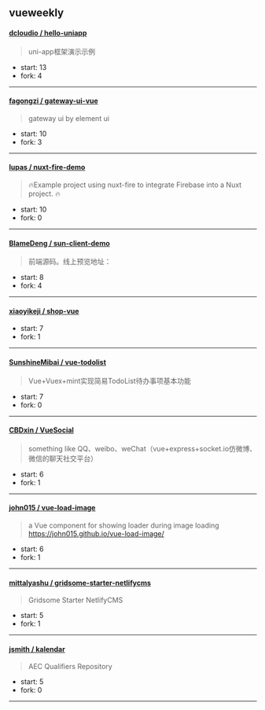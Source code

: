 ## vueweekly

#### [dcloudio / hello-uniapp](https://github.com/dcloudio/hello-uniapp)

> uni-app框架演示示例

+ start: 13
+ fork: 4

----


#### [fagongzi / gateway-ui-vue](https://github.com/fagongzi/gateway-ui-vue)

> gateway ui by element ui

+ start: 10
+ fork: 3

----


#### [lupas / nuxt-fire-demo](https://github.com/lupas/nuxt-fire-demo)

> 🔥Example project using nuxt-fire to integrate Firebase into a Nuxt project. 🔥

+ start: 10
+ fork: 0

----


#### [BlameDeng / sun-client-demo](https://github.com/BlameDeng/sun-client-demo)

> 前端源码。线上预览地址：

+ start: 8
+ fork: 4

----


#### [xiaoyikeji / shop-vue](https://github.com/xiaoyikeji/shop-vue)

> 

+ start: 7
+ fork: 1

----


#### [SunshineMibai / vue-todolist](https://github.com/SunshineMibai/vue-todolist)

> Vue+Vuex+mint实现简易TodoList待办事项基本功能

+ start: 7
+ fork: 0

----


#### [CBDxin / VueSocial](https://github.com/CBDxin/VueSocial)

> something like QQ、weibo、weChat（vue+express+socket.io仿微博、微信的聊天社交平台）

+ start: 6
+ fork: 1

----


#### [john015 / vue-load-image](https://github.com/john015/vue-load-image)

> a Vue component for showing loader during image loading https://john015.github.io/vue-load-image/

+ start: 6
+ fork: 1

----


#### [mittalyashu / gridsome-starter-netlifycms](https://github.com/mittalyashu/gridsome-starter-netlifycms)

> Gridsome Starter NetlifyCMS

+ start: 5
+ fork: 1

----


#### [jsmith / kalendar](https://github.com/jsmith/kalendar)

> AEC Qualifiers Repository

+ start: 5
+ fork: 0

----

